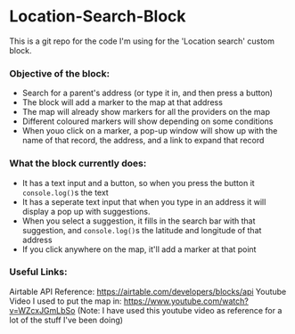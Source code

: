 # Location-Search-Block

This is a git repo for the code I'm using for the 'Location search' custom block.

### Objective of the block:

- Search for a parent's address (or type it in, and then press a button)
- The block will add a marker to the map at that address
- The map will already show markers for all the providers on the map
- Different coloured markers will show depending on some conditions
- When youo click on a marker, a pop-up window will show up with the name of that record, the address, and a link to expand that record

### What the block currently does:

- It has a text input and a button, so when you press the button it `console.log()`s the text
- It has a seperate text input that when you type in an address it will display a pop up with suggestions.
- When you select a suggestion, it fills in the search bar with that suggestion, and `console.log()`s the latitude and longitude of that address
- If you click anywhere on the map, it'll add a marker at that point

### Useful Links:

Airtable API Reference: https://airtable.com/developers/blocks/api
Youtube Video I used to put the map in: https://www.youtube.com/watch?v=WZcxJGmLbSo
(Note: I have used this youtube video as reference for a lot of the stuff I've been doing)
